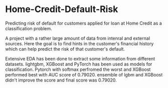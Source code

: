 # Home-Credit-Default-Risk

Predicting risk of default for customers applied for loan at Home Credit as a classification problem. 

A project with a rather large amount of data from intenral and external sources. Here the goal is to find hints in the customer's financial history which can help predict the risk of that customer's default.

Extensive EDA has been done to extract some information from different datasets. lightgbm, XGBoost and PyTorch has been used as models for classification. Pytorch with softmax perfromed the worst and XGBoost performed best with AUC score of 0.79020. 
ensemble of lgbm and XGBoost didn't improve the score and final score was 0.79020.
